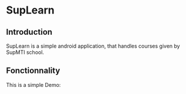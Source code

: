 # SupLearn

## Introduction

SupLearn is a simple android application, that handles courses given by SupMTI school.

## Fonctionnality
This is a simple Demo:


